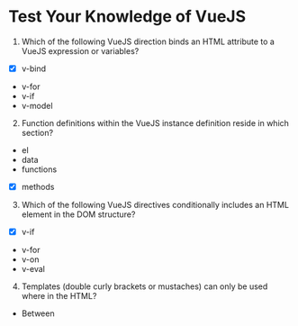 # Test Your Knowledge of VueJS

1. Which of the following VueJS direction binds an HTML attribute to a VueJS expression or variables?

- [x] v-bind 
- v-for
- v-if
- v-model

2. Function definitions within the VueJS instance definition reside in which section?

- el
- data
- functions
- [x] methods

3. Which of the following VueJS directives conditionally includes an HTML element in the DOM structure?

- [x] v-if
- v-for
- v-on
- v-eval

4. Templates (double curly brackets or mustaches) can only be used where in the HTML?

- Between <script> tags
- [x] Where plain text can go
- Inside HTML tags
- In the head section

5. What does the following HTML and VueJS code do?

```
<ol>
    <li v-for="book in collection">{{ book }}</li>
</ol>
```
- It lists the collection array as plain text.
- [x] It generates an ordered list with an item for each item **book** in the array **collection**.
- It sorts the array collection in alphabetical order.
- It generates an ordered list of **collection** in the array **book**.

6. Which attribute of the VueJS instance definition points to the ID of an HTML element that define the boundary of the web app in HTML?

- [x] el
- app-id
- vue
- app

7. What does the v-model VueJS directive do?

- It links images to a VueJS instance variable.
- It binds an HTML tag attribute to a VueJS instance variable.
- It serves as a template of how text should be formatted for display.
- [x] It binds a form element (drop down box, text box, etc.) to a VueJS instance variable.

8. Which attribute of the v-select component specifies the items to be used as choices in the drop down box?

- [x] options
- items
- list
- data
